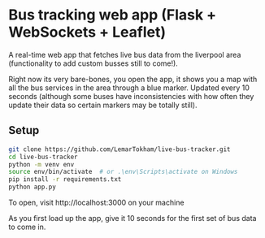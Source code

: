 # Bus tracking web app (Flask + WebSockets + Leaflet)

A real-time web app that fetches live bus data from the liverpool area (functionality to add custom busses still to come!).

Right now its very bare-bones, you open the app, it shows you a map with all the bus services in the area through a blue marker. Updated every 10 seconds (although some buses have inconsistencies with how often they update their data so certain markers may be totally still).


## Setup
```bash
git clone https://github.com/LemarTokham/live-bus-tracker.git
cd live-bus-tracker
python -m venv env
source env/bin/activate  # or .\env\Scripts\activate on Windows
pip install -r requirements.txt
python app.py
```
To open, visit http://localhost:3000 on your machine

As you first load up the app, give it 10 seconds for the first set of bus data to come in.